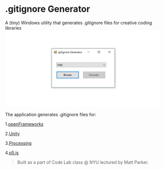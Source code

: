 # .gitignore Generator
A (tiny) Windows utility that generates .gitignore files for creative coding libraries
![alt text](https://github.com/juniorxsound/.gitignore-generator/blob/master/gitignore_capture.jpg "screen capture")

The application generates .gitignore files for:

1.[openFrameworks](https://github.com/openframeworks/openFrameworks)

2.[Unity](https://unity3d.com/)

3.[Processing](https://github.com/processing/processing)

4.[p5.js](https://github.com/processing/p5.js)


> Built as a part of Code Lab class @ NYU lectured by Matt Parker.
